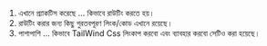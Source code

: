 1. এখানে প্র্যাকটিস করেছে ... কিভাবে রাউটিং করতে হয়।
2. রাউটিং করার জন্য কিছু গুরতবপূরণ লিংক/কোড এখানে রয়েছে।
3. পাশাপাশি ... কিভাবে TailWind Css লিংকাপ করবো এবং ব্যাবহার করবো সেটিও করা হয়েছে।


